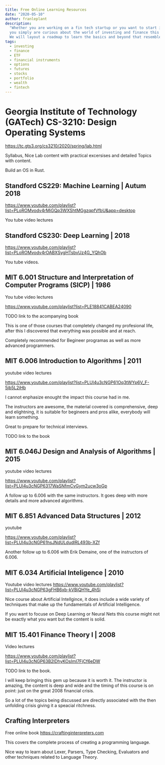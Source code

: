 ```yaml
---
title: Free Online Learning Resources
date: "2020-05-10"
author: franleplant
description:
  "Whether you are working on a fin tech startup or you want to start investing or
  you simply are curious about the world of investing and finance this post will be for you.
  We will layout a roadmap to learn the basics and beyond that resembles the path I’ve taken myself."
tags:
  - investing
  - finance
  - ETF
  - financial instruments
  - options
  - futures
  - stocks
  - portfolio
  - wealth
  - fintech
---
```


# Georgia Institute of Technology (GATech) CS-3210: Design Operating Systems

https://tc.gts3.org/cs3210/2020/spring/lab.html

Syllabus, Nice Lab content with practical excersises and detailed Topics with content.

Build an OS in Rust.

## Standford CS229: Machine Learning | Autum 2018

https://www.youtube.com/playlist?list=PLoROMvodv4rMiGQp3WXShtMGgzqpfVfbU&app=desktop

You tube video lectures

## Standford CS230: Deep Learning | 2018

https://www.youtube.com/playlist?list=PLoROMvodv4rOABXSygHTsbvUz4G_YQhOb

You tube videos.

## MIT 6.001 Structure and Interpretation of Computer Programs (SICP) | 1986

You tube video lectures

https://www.youtube.com/playlist?list=PLE18841CABEA24090

TODO link to the acompanying book

This is one of those courses that completely changed my profesional life, after
this I discovered that everything was possible and at reach.

Completely recommended for Begineer programas as well as more advanced programmers.

## MIT 6.006 Introduction to Algorithms | 2011

youtube video lectures

https://www.youtube.com/playlist?list=PLUl4u3cNGP61Oq3tWYp6V_F-5jb5L2iHb

I cannot enphasize enought the impact this course had in me.

The instructors are awesome, the material covered is comprehensive, deep
and elightning, it is suitable for begineers and pros alike, everybody will
learn something.

Great to prepare for technical interviews.

TODO link to the book

## MIT 6.046J Design and Analysis of Algorithms | 2015

youtube video lectures

https://www.youtube.com/playlist?list=PLUl4u3cNGP6317WaSNfmCvGym2ucw3oGp

A follow up to 6.006 with the same instructors.
It goes deep with more details and more advanced algorithms.

## MIT 6.851 Advanced Data Structures | 2012

youtube

https://www.youtube.com/playlist?list=PLUl4u3cNGP61hsJNdULdudlRL493b-XZf

Another follow up to 6.006 with Erik Demaine, one of the instructors of 6.006.

## MIT 6.034 Artificial Inteligence | 2010

Youtube video lectures https://www.youtube.com/playlist?list=PLUl4u3cNGP63gFHB6xb-kVBiQHYe_4hSi

Nice course about Artificial Intellgince, it does include
a wide variety of techniques that make up the fundamentals
of Artificial Intelligence.

If you want to focuse on Deep Learning or Neural Nets this course
might not be exactly what you want but the content is solid.

## MIT 15.401 Finance Theory I | 2008

Video lectures

https://www.youtube.com/playlist?list=PLUl4u3cNGP63B2lDhyKOsImI7FjCf6eDW

TODO link to the book.

I will keep bringing this gem up because it is worth it.
The instructor is amazing, the content is deep and wide and
the timing of this course is on point: just on the great 2008 financial crisis.

So a lot of the topics being discussed are directly associated with
the then unfolding crisis giving it a speacial ritchness.

## Crafting Interpreters

Free online book
https://craftinginterpreters.com

This covers the complete process of creating a programming language.

Nice way to learn about Lexer, Parsers, Type Checking, Evaluators and other techniques related
to Language Theory.
